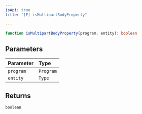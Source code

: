 ```yaml
---
jsApi: true
title: "[F] isMultipartBodyProperty"

---
```

```ts
function isMultipartBodyProperty(program, entity): boolean
```

## Parameters

| Parameter | Type |
| :------ | :------ |
| `program` | `Program` |
| `entity` | `Type` |

## Returns

`boolean`
